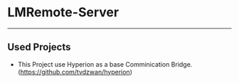 # LMRemote-Server

---
## Used Projects
- This Project use Hyperion as a base Comminication Bridge. (https://github.com/tvdzwan/hyperion)
